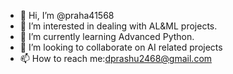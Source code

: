 - 👋 Hi, I’m @praha41568
- 👀 I’m interested in dealing with AL&ML projects.
- 🌱 I’m currently learning Advanced Python.
- 💞️ I’m looking to collaborate on AI related projects
- 📫 How to reach me:dprashu2468@gmail.com

<!---
praha41568/praha41568 is a ✨ special ✨ repository because its `README.md` (this file) appears on your GitHub profile.
You can click the Preview link to take a look at your changes.
--->
